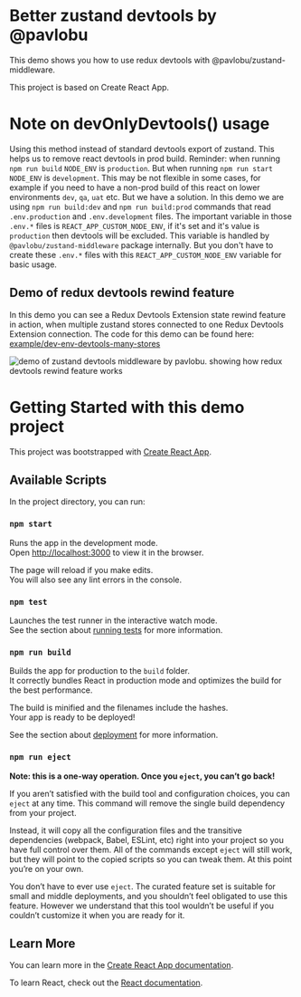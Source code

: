 # Better zustand devtools by @pavlobu
This demo shows you how to use redux devtools with @pavlobu/zustand-middleware. 

This project is based on Create React App.

# Note on devOnlyDevtools() usage
Using this method instead of standard devtools export of zustand.
This helps us to remove react devtools in prod build. Reminder:
when running `npm run build` `NODE_ENV` is `production`. But
when running `npm run start` `NODE_ENV` is `development`. This may be not flexible in
some cases, for example if you need to have a non-prod build of this react on lower environments
`dev`, `qa`, `uat` etc.
But we have a solution. In this demo we are using `npm run build:dev` and `npm run build:prod`
commands that read `.env.production` and `.env.development` files.
The important variable in those `.env.*` files is `REACT_APP_CUSTOM_NODE_ENV`, if it's set
and it's value is `production` then devtools will be excluded. This variable is handled by 
`@pavlobu/zustand-middleware` package internally. But you don't have to create these `.env.*` files
with this `REACT_APP_CUSTOM_NODE_ENV` variable for basic usage.

## Demo of redux devtools rewind feature 
In this demo you can see a Redux Devtools Extension state rewind feature in action, when multiple zustand stores connected to one Redux Devtools Extension connection.
The code for this demo can be found here: [example/dev-env-devtools-many-stores](examples/dev-env-devtools-many-stores/)


![demo of zustand devtools middleware by pavlobu. showing how redux devtools rewind feature works](docs/img/zustand-devtools-rewind.gif)

# Getting Started with this demo project

This project was bootstrapped with [Create React App](https://github.com/facebook/create-react-app).

## Available Scripts

In the project directory, you can run:

### `npm start`

Runs the app in the development mode.\
Open [http://localhost:3000](http://localhost:3000) to view it in the browser.

The page will reload if you make edits.\
You will also see any lint errors in the console.

### `npm test`

Launches the test runner in the interactive watch mode.\
See the section about [running tests](https://facebook.github.io/create-react-app/docs/running-tests) for more information.

### `npm run build`

Builds the app for production to the `build` folder.\
It correctly bundles React in production mode and optimizes the build for the best performance.

The build is minified and the filenames include the hashes.\
Your app is ready to be deployed!

See the section about [deployment](https://facebook.github.io/create-react-app/docs/deployment) for more information.

### `npm run eject`

**Note: this is a one-way operation. Once you `eject`, you can’t go back!**

If you aren’t satisfied with the build tool and configuration choices, you can `eject` at any time. This command will remove the single build dependency from your project.

Instead, it will copy all the configuration files and the transitive dependencies (webpack, Babel, ESLint, etc) right into your project so you have full control over them. All of the commands except `eject` will still work, but they will point to the copied scripts so you can tweak them. At this point you’re on your own.

You don’t have to ever use `eject`. The curated feature set is suitable for small and middle deployments, and you shouldn’t feel obligated to use this feature. However we understand that this tool wouldn’t be useful if you couldn’t customize it when you are ready for it.

## Learn More

You can learn more in the [Create React App documentation](https://facebook.github.io/create-react-app/docs/getting-started).

To learn React, check out the [React documentation](https://reactjs.org/).
